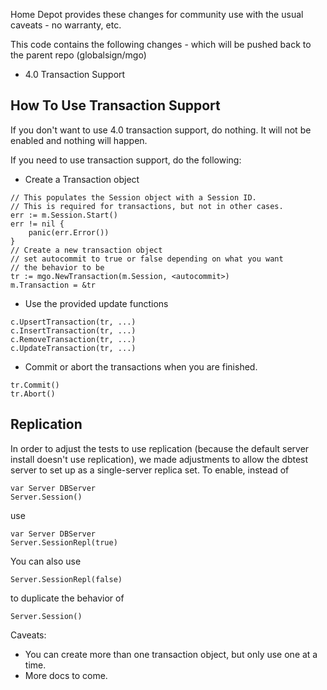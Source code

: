Home Depot provides these changes for community use with the usual
caveats - no warranty, etc.

This code contains the following changes - which will be pushed back
to the parent repo (globalsign/mgo)

* 4.0 Transaction Support

## How To Use Transaction Support

If you don't want to use 4.0 transaction support, do nothing.
It will not be enabled and nothing will happen.

If you need to use transaction support, do the following:

- Create a Transaction object

```
// This populates the Session object with a Session ID.
// This is required for transactions, but not in other cases.
err := m.Session.Start()
err != nil {
    panic(err.Error())
}
// Create a new transaction object
// set autocommit to true or false depending on what you want
// the behavior to be
tr := mgo.NewTransaction(m.Session, <autocommit>)
m.Transaction = &tr
```

- Use the provided update functions

```
c.UpsertTransaction(tr, ...)
c.InsertTransaction(tr, ...)
c.RemoveTransaction(tr, ...)
c.UpdateTransaction(tr, ...)
```

- Commit or abort the transactions when you are finished.

```
tr.Commit()
tr.Abort()
```

## Replication

In order to adjust the tests to use replication (because the default
server install doesn't use replication), we made adjustments to allow
the dbtest server to set up as a single-server replica set.  To enable,
instead of

```
var Server DBServer
Server.Session()
```

use

```
var Server DBServer
Server.SessionRepl(true)
```

You can also use

```
Server.SessionRepl(false)
```

to duplicate the behavior of
```
Server.Session()
```


Caveats:

- You can create more than one transaction object, but only use one at a time.
- More docs to come.
